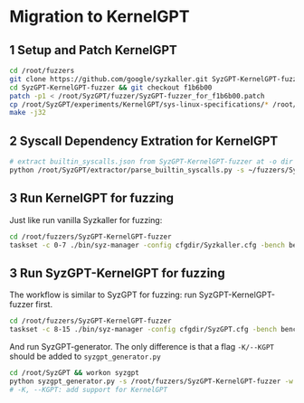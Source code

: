 # Migration to KernelGPT


## 1 Setup and Patch KernelGPT

```bash
cd /root/fuzzers
git clone https://github.com/google/syzkaller.git SyzGPT-KernelGPT-fuzzer
cd SyzGPT-KernelGPT-fuzzer && git checkout f1b6b00
patch -p1 < /root/SyzGPT/fuzzer/SyzGPT-fuzzer_for_f1b6b00.patch
cp /root/SyzGPT/experiments/KernelGPT/sys-linux-specifications/* /root/fuzzers/SyzGPT-KernelGPT-fuzzer/sys/linux/
make -j32
```

## 2 Syscall Dependency Extration for KernelGPT

```bash
# extract builtin_syscalls.json from SyzGPT-KernelGPT-fuzzer at -o dir
python /root/SyzGPT/extractor/parse_builtin_syscalls.py -s ~/fuzzers/SyzGPT-KernelGPT-fuzzer -o ~/SyzGPT/data/KernelGPT
```

## 3 Run KernelGPT for fuzzing

Just like run vanilla Syzkaller for fuzzing:

```bash
cd /root/fuzzers/SyzGPT-KernelGPT-fuzzer
taskset -c 0-7 ./bin/syz-manager -config cfgdir/Syzkaller.cfg -bench benchdir/Syzkaller.log -statcall -backup 24h
```

## 3 Run SyzGPT-KernelGPT for fuzzing

The workflow is similar to SyzGPT for fuzzing: run SyzGPT-KernelGPT-fuzzer first.

```bash
cd /root/fuzzers/SyzGPT-KernelGPT-fuzzer
taskset -c 8-15 ./bin/syz-manager -config cfgdir/SyzGPT.cfg -bench benchdir/SyzGPT.log -statcall -backup 24h -enrich WORKDIR/generated_corpus -period 1h -repair
```

And run SyzGPT-generator. The only difference is that a flag `-K/--KGPT` should be added to `syzgpt_generator.py`

```bash
cd /root/SyzGPT && workon syzgpt
python syzgpt_generator.py -s /root/fuzzers/SyzGPT-KernelGPT-fuzzer -w /root/fuzzers/SyzGPT-KernelGPT-fuzzer/workdir/v6-1/SyzGPT/generated_corpus -D 1h -T 1h -S 24h -m 100 -P 10 -K
# -K, --KGPT: add support for KernelGPT
```